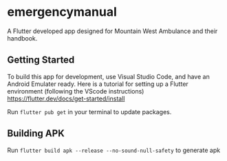 # emergencymanual

A Flutter developed app designed for Mountain West Ambulance and their handbook.

## Getting Started

To build this app for development, use Visual Studio Code, and have an Android Emulater ready.
Here is a tutorial for setting up a Flutter environment (following the VScode instructions) https://flutter.dev/docs/get-started/install 

Run `flutter pub get` in your terminal to update packages.

## Building APK

Run `flutter build apk --release --no-sound-null-safety` to generate apk